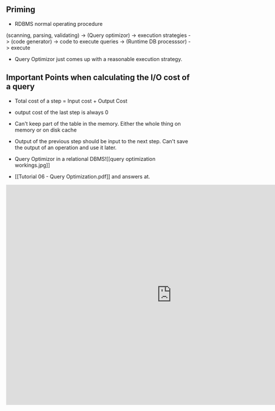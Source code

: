 ## Priming

- RDBMS normal operating procedure

(scanning, parsing, validating) -> (Query optimizor) -> execution strategies -> (code generator) -> code to execute queries -> (Runtime DB processsor) -> execute

- Query Optimizor just comes up with a reasonable execution strategy.



## Important Points when calculating the I/O cost of a query
- Total cost of a step = Input cost + Output Cost
- output cost of the last step is always 0
- Can't keep part of the table in the memory. Either the whole thing on memory or on disk cache
- Output of the previous step should be input to the next step. Can't save the output of an operation and use it later.
- Query Optimizor in a relational DBMS![[query optimization workings.jpg]]

- [[Tutorial 06 - Query Optimization.pdf]]  and answers at.
<iframe src="https://miro.com/app/live-embed/uXjVPdmZ2Rw=/?moveToViewport=-600,3952,2553,15839&embedId=546199016559" scrolling="no" allowfullscreen width="900" height="600" frameborder="0"></iframe>



